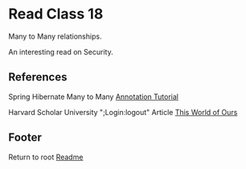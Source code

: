 # Read Class 18

Many to Many relationships.

An interesting read on Security.

## References

Spring Hibernate Many to Many [Annotation Tutorial](https://www.baeldung.com/hibernate-many-to-many)

Harvard Scholar University ";Login:logout" Article [This World of Ours](https://scholar.harvard.edu/files/mickens/files/thisworldofours.pdf)

## Footer

Return to root [Readme](../README.html)
